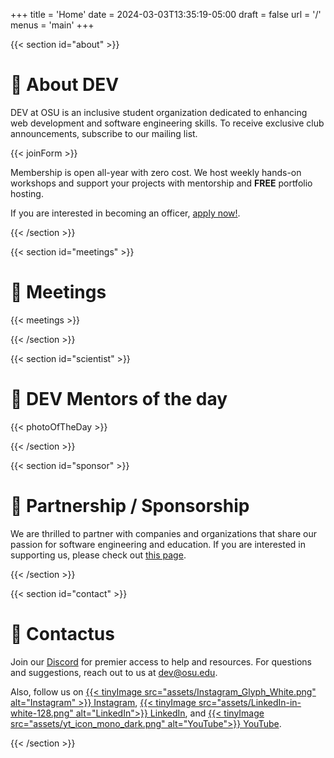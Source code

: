 +++
title = 'Home'
date = 2024-03-03T13:35:19-05:00
draft = false
url = '/'
menus = 'main'
+++

{{< section id="about" >}}

# 👀 About DEV

DEV at OSU is an inclusive student organization dedicated to enhancing web development and software engineering skills. To receive exclusive club announcements, subscribe to our mailing list. 

{{< joinForm >}}

Membership is open all-year with zero cost. We host weekly hands-on workshops and support your projects with mentorship and **FREE** portfolio hosting.

If you are interested in becoming an officer, [apply now!](https://to.osu.dev/teamapp).

{{< /section >}}

{{< section id="meetings" >}}

# 📅 Meetings

{{< meetings >}}

{{< /section >}}

{{< section id="scientist" >}}

# 📸 DEV Mentors of the day

{{< photoOfTheDay >}}

{{< /section >}}

{{< section id="sponsor" >}}

# 🥇 Partnership / Sponsorship

We are thrilled to partner with companies and organizations that share our
passion for software engineering and education. If you are interested in
supporting us, please check out [this page](support/).

{{< /section >}}

{{< section id="contact" >}}

# 🌵 Contactus

Join our [Discord](https://to.osu.dev/discord) for premier access to help and resources. For questions and suggestions, reach out to us at [dev@osu.edu](mailto:dev@osu.edu).

Also, follow us on [{{< tinyImage src="assets/Instagram_Glyph_White.png" alt="Instagram" >}} Instagram](https://www.instagram.com/osu.dev/), [{{< tinyImage src="assets/LinkedIn-in-white-128.png" alt="LinkedIn">}} LinkedIn](https://www.linkedin.com/company/devosu), and [{{< tinyImage src="assets/yt_icon_mono_dark.png" alt="YouTube">}} YouTube](https://www.youtube.com/@devosu).

{{< /section >}}
